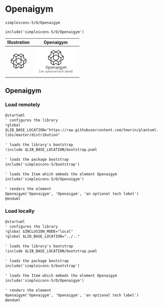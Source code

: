 # Openaigym


```text
simpleicons-5/O/Openaigym
```

```text
include('simpleicons-5/O/Openaigym')
```



| Illustration | Openaigym |
| :---: | :---: |
| ![illustration for Illustration](../../simpleicons-5/O/Openaigym.png) | ![illustration for Openaigym](../../simpleicons-5/O/Openaigym.Local.png) |




## Openaigym

### Load remotely
```plantuml
@startuml
' configures the library
!global $LIB_BASE_LOCATION="https://raw.githubusercontent.com/tmorin/plantuml-libs/master/distribution"

' loads the library's bootstrap
!include $LIB_BASE_LOCATION/bootstrap.puml

' loads the package bootstrap
include('simpleicons-5/bootstrap')

' loads the Item which embeds the element Openaigym
include('simpleicons-5/O/Openaigym')

' renders the element
Openaigym('Openaigym', 'Openaigym', 'an optional tech label')
@enduml
```

### Load locally
```plantuml
@startuml
' configures the library
!global $INCLUSION_MODE="local"
!global $LIB_BASE_LOCATION="../.."

' loads the library's bootstrap
!include $LIB_BASE_LOCATION/bootstrap.puml

' loads the package bootstrap
include('simpleicons-5/bootstrap')

' loads the Item which embeds the element Openaigym
include('simpleicons-5/O/Openaigym')

' renders the element
Openaigym('Openaigym', 'Openaigym', 'an optional tech label')
@enduml
```

